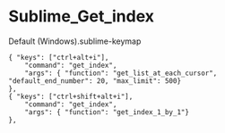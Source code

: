 # Sublime_Get_index

Default (Windows).sublime-keymap

	{ "keys": ["ctrl+alt+i"],
		"command": "get_index",
		"args": { "function": "get_list_at_each_cursor", "default_end_number": 20, "max_limit": 500}
	},
	{ "keys": ["ctrl+shift+alt+i"],
		"command": "get_index",
		"args": { "function": "get_index_1_by_1"}
	},
